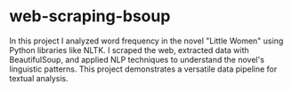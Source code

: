 # web-scraping-bsoup
In this project I analyzed word frequency in the novel "Little Women" using Python libraries like NLTK. I scraped the web, extracted data with BeautifulSoup, and applied NLP techniques to understand the novel's linguistic patterns. This project demonstrates a versatile data pipeline for textual analysis.
